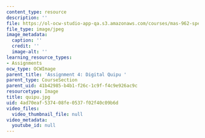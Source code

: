```yaml
---
content_type: resource
description: ''
file: https://ol-ocw-studio-app-qa.s3.amazonaws.com/courses/mas-962-special-topics-new-textiles-spring-2010/4ad70eaf537408fe0537f02f40c09b6d_quipu.jpg
file_type: image/jpeg
image_metadata:
  caption: ''
  credit: ''
  image-alt: ''
learning_resource_types:
- Assignments
ocw_type: OCWImage
parent_title: 'Assignment 4: Digital Quipu '
parent_type: CourseSection
parent_uid: 41b42985-b4b1-f26c-1c9f-f4c9e926ac9c
resourcetype: Image
title: quipu.jpg
uid: 4ad70eaf-5374-08fe-0537-f02f40c09b6d
video_files:
  video_thumbnail_file: null
video_metadata:
  youtube_id: null
---
```

